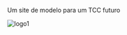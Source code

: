 Um site de modelo para um TCC futuro

![logo1](https://user-images.githubusercontent.com/130109019/230528414-b643acb9-a64e-4423-abd4-225d40cc75c2.jpg)
